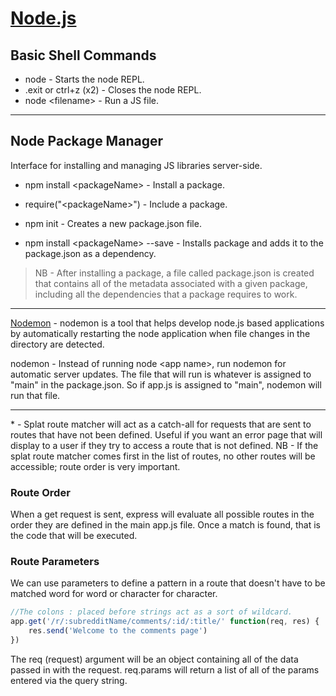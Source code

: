 # [Node.js](https://nodejs.org/en/docs/)

## Basic Shell Commands
* node - Starts the node REPL.
* .exit or  ctrl+z (x2) - Closes the node REPL.
* node \<filename\> - Run a JS file.

---

## Node Package Manager

Interface for installing and managing JS libraries server-side.

* npm install \<packageName\> - Install a package.

* require("\<packageName\>") - Include a package.

* npm init - Creates a new package.json file.

* npm install \<packageName\> --save - Installs package and adds it to the package.json as a dependency.

>NB - After installing a package, a file called package.json is created that contains all of the metadata associated with a given package, including all the dependencies that a package requires to work.

---

[Nodemon](https://github.com/remy/nodemon#nodemon) - nodemon is a tool that helps develop node.js based applications by automatically restarting the node application when file changes in the directory are detected.

nodemon - Instead of running node \<app name>, run nodemon for automatic server updates. The file that will run is whatever is assigned to "main" in the package.json. So if app.js is assigned to "main", nodemon will run that file.

---

\* - Splat route matcher will act as a catch-all for requests that are sent to routes that have not been defined. Useful if you want an error page that will display to a user if they try to access a route that is not defined. NB - If the splat route matcher comes first in the list of routes, no other routes will be accessible; route order is very important.

### Route Order

When a get request is sent, express will evaluate all possible routes in the order they are defined in the main app.js file. Once a match is found, that is the code that will be executed.

### Route Parameters

We can use parameters to define a pattern in a route that doesn't have to be matched word for word or character for character.

```javascript
//The colons : placed before strings act as a sort of wildcard.
app.get('/r/:subredditName/comments/:id/:title/' function(req, res) {
    res.send('Welcome to the comments page')
})
```

The req (request) argument will be an object containing all of the data passed in with the request. req.params will return a list of all of the params entered via the query string.
